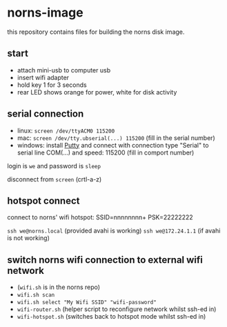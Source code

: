 # norns-image

this repository contains files for building the norns disk image.

## start

* attach mini-usb to computer usb
* insert wifi adapter
* hold key 1 for 3 seconds
* rear LED shows orange for power, white for disk activity

## serial connection

* linux: `screen /dev/ttyACM0 115200`
* mac: `screen /dev/tty.ubserial(...) 115200` (fill in the serial number)
* windows: install [Putty](https://www.putty.org/) and connect with connection type "Serial" to serial line COM(...) and speed: 115200 (fill in comport number)

login is `we` and password is `sleep`

disconnect from `screen` (crtl-a-z)

## hotspot connect

connect to norns' wifi hotspot: SSID=nnnnnnnn+ PSK=22222222

`ssh we@norns.local` (provided avahi is working) `ssh we@172.24.1.1` (if avahi is not working)

## switch norns wifi connection to external wifi network
* (`wifi.sh` is in the norns repo)
* `wifi.sh scan`
* `wifi.sh select "My Wifi SSID" "wifi-password"`
* `wifi-router.sh` (helper script to reconfigure network whilst ssh-ed in)
* `wifi-hotspot.sh` (switches back to hotspot mode whilst ssh-ed in)
